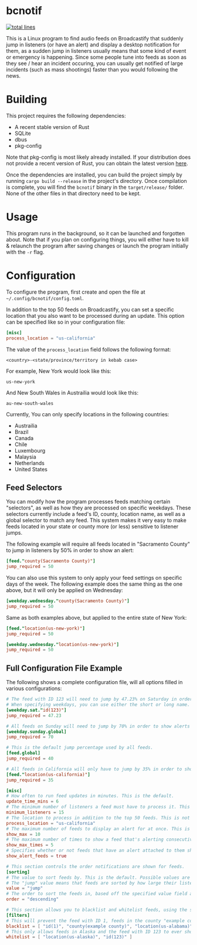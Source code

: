 # bcnotif

[![total lines](https://tokei.rs/b1/github/acizza/bcnotif)](https://github.com/acizza/bcnotif)

This is a Linux program to find audio feeds on Broadcastify that suddenly jump in listeners (or have an alert) and display a desktop notification for them, as a sudden jump in listeners usually means that some kind of event or emergency is happening. Since some people tune into feeds as soon as they see / hear an incident occuring, you can usually get notified of large incidents (such as mass shootings) faster than you would following the news.

# Building

This project requires the following dependencies:

* A recent stable version of Rust
* SQLite
* dbus
* pkg-config

Note that pkg-config is most likely already installed. If your distribution does not provide a recent version of Rust, you can obtain the latest version [here](https://rustup.rs/).

Once the dependencies are installed, you can build the project simply by running `cargo build --release` in the project's directory. Once compilation is complete, you will find the `bcnotif` binary in the `target/release/` folder. None of the other files in that directory need to be kept.

# Usage

This program runs in the background, so it can be launched and forgotten about. Note that if you plan on configuring things, you will either have to kill & relaunch the program after saving changes or launch the program initially with the `-r` flag.

# Configuration

To configure the program, first create and open the file at `~/.config/bcnotif/config.toml`.

In addition to the top 50 feeds on Broadcastify, you can set a specific location that you also want to be processed during an update. This option can be specified like so in your configuration file:

```toml
[misc]
process_location = "us-california"
```

The value of the `process_location` field follows the following format:

`<country>-<state/province/territory in kebab case>`

For example, New York would look like this:

`us-new-york`

And New South Wales in Austrailia would look like this:

`au-new-south-wales`

Currently, You can only specify locations in the following countries:

* Austrailia
* Brazil
* Canada
* Chile
* Luxembourg
* Malaysia
* Netherlands
* United States

## Feed Selectors

You can modify how the program processes feeds matching certain "selectors", as well as how they are processed on specific weekdays. These selectors currently include a feed's ID, county, location name, as well as a global selector to match any feed. This system makes it very easy to make feeds located in your state or county more (or less) sensitive to listener jumps.

The following example will require all feeds located in "Sacramento County" to jump in listeners by 50% in order to show an alert:

```toml
[feed."county(Sacramento County)"]
jump_required = 50
```

You can also use this system to only apply your feed settings on specific days of the week. The following example does the same thing as the one above, but it will only be applied on Wednesday:

```toml
[weekday.wednesday."county(Sacramento County)"]
jump_required = 50
```

Same as both examples above, but applied to the entire state of New York:

```toml
[feed."location(us-new-york)"]
jump_required = 50

[weekday.wednesday."location(us-new-york)"]
jump_required = 50
```

## Full Configuration File Example

The following shows a complete configuration file, will all options filled in various configurations:

```toml
# The feed with ID 123 will need to jump by 47.23% on Saturday in order to show an alert for it.
# When specifying weekdays, you can use either the short or long name.
[weekday.sat."id(123)"]
jump_required = 47.23

# All feeds on Sunday will need to jump by 70% in order to show alerts for them.
[weekday.sunday.global]
jump_required = 70

# This is the default jump percentage used by all feeds.
[feed.global]
jump_required = 40

# All feeds in California will only have to jump by 35% in order to show an alert for them.
[feed."location(us-california)"]
jump_required = 35

[misc]
# How often to run feed updates in minutes. This is the default.
update_time_mins = 6
# The minimum number of listeners a feed must have to process it. This is the default.
minimum_listeners = 15
# The location to process in addition to the top 50 feeds. This is not set by default.
process_location = "us-california"
# The maximum number of feeds to display an alert for at once. This is the default.
show_max = 10
# The maximum number of times to show a feed that's alerting consecutively. This is not set by default.
show_max_times = 5
# Specifies whether or not feeds that have an alert attached to them should be shown regardless of them spiking in listeners. This is the default. Possible values are "true" and "false".
show_alert_feeds = true

# This section controls the order notifications are shown for feeds.
[sorting]
# The value to sort feeds by. This is the default. Possible values are "jump" and "listeners".
# The "jump" value means that feeds are sorted by how large their listener jump is.
value = "jump"
# The order to sort the feeds in, based off the specified value field above. This is the default. Possible values are "descending" and "ascending".
order = "descending"

# This section allows you to blacklist and whitelist feeds, using the same selectors that are used in the feed and weekday sections.
[filters]
# This will prevent the feed with ID 1, feeds in the county "example county", and all feeds in Alabama from ever showing. This is not set by default.
blacklist = [ "id(1)", "county(example county)", "location(us-alabama)" ]
# This only allows feeds in Alaska and the feed with ID 123 to ever show. This is not set by default.
whitelist = [ "location(us-alaska)", "id(123)" ]
```